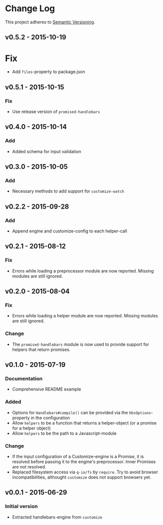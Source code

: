 # Change Log

This project adheres to [Semantic Versioning](http://semver.org/).

## v0.5.2 - 2015-10-19

# Fix

* Add `files`-property to package.json

## v0.5.1 - 2015-10-15

### Fix

* Use release version of `promised-handlebars`

## v0.4.0 - 2015-10-14

### Add

* Added schema for input validation

## v0.3.0 - 2015-10-05 
### Add

* Necessary methods to add support for `customize-watch`

## v0.2.2 - 2015-09-28

### Add

* Append engine and customize-config to each helper-call

## v0.2.1 - 2015-08-12

### Fix

* Errors while loading a preprocessor module are now reported.
  Missing modules are still ignored.

## v0.2.0 - 2015-08-04

### Fix

* Errors while loading a helper module are now reported.
  Missing modules are still ignored.

### Change

- The `promised-handlebars` module is now used to provide support for
  helpers that return promises.

## v0.1.0 - 2015-07-19

### Documentation

- Comprehensive README example

### Added

- Options for `Handlebars#compile()` can be provided via the `hbsOptions`-property 
  in the configuration
- Allow `helpers` to be a function that returns a helper-object (or a promise for 
  a helper object)
- Allow `helpers` to be the path to a Javascript-module

### Change
- If the input configuration of a Customize-engine is a Promise, it is resolved 
  before passing it to the engine's preprocessor. Inner Promises are not resolved.
- Replaced filesystem access via `q-io/fs` by `require`.  Try to avoid browser
  incompatibilities, althought `customize` does not support browsers yet.

## v0.0.1 - 2015-06-29
### Initial version

- Extracted handlebars-engine from `customize`